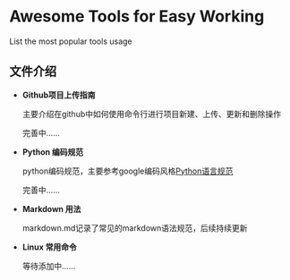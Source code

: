 Awesome Tools for Easy Working
==============================

List the most popular tools usage

## 文件介绍

- **Github项目上传指南**
    
    主要介绍在github中如何使用命令行进行项目新建、上传、更新和删除操作
    
    完善中......
   
   
- **Python 编码规范**
    
    python编码规范，主要参考google编码风格[Python语言规范](https://zh-google-styleguide.readthedocs.io/en/latest/google-python-styleguide/python_language_rules/)
    
    完善中......
  
  
- **Markdown 用法**
    
    markdown.md记录了常见的markdown语法规范，后续持续更新
  
  
- **Linux 常用命令**
    
    等待添加中......
